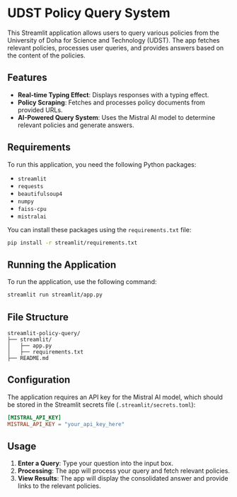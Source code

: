 # UDST Policy Query System

This Streamlit application allows users to query various policies from the University of Doha for Science and Technology (UDST). The app fetches relevant policies, processes user queries, and provides answers based on the content of the policies.

## Features

- **Real-time Typing Effect**: Displays responses with a typing effect.
- **Policy Scraping**: Fetches and processes policy documents from provided URLs.
- **AI-Powered Query System**: Uses the Mistral AI model to determine relevant policies and generate answers.

## Requirements

To run this application, you need the following Python packages:

- `streamlit`
- `requests`
- `beautifulsoup4`
- `numpy`
- `faiss-cpu`
- `mistralai`

You can install these packages using the `requirements.txt` file:

```sh
pip install -r streamlit/requirements.txt
```

## Running the Application

To run the application, use the following command:

```sh
streamlit run streamlit/app.py
```

## File Structure

```
streamlit-policy-query/
├── streamlit/
│   ├── app.py
│   ├── requirements.txt
├── README.md
```

## Configuration

The application requires an API key for the Mistral AI model, which should be stored in the Streamlit secrets file (`.streamlit/secrets.toml`):

```toml
[MISTRAL_API_KEY]
MISTRAL_API_KEY = "your_api_key_here"
```

## Usage

1. **Enter a Query**: Type your question into the input box.
2. **Processing**: The app will process your query and fetch relevant policies.
3. **View Results**: The app will display the consolidated answer and provide links to the relevant policies.